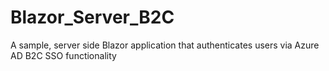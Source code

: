 # Blazor_Server_B2C
A sample, server side Blazor application that authenticates users via Azure AD B2C SSO functionality
